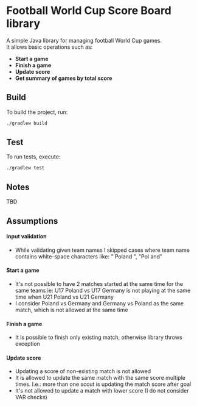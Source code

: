 # Football World Cup Score Board library

A simple Java library for managing football World Cup games.  
It allows basic operations such as:
- **Start a game**
- **Finish a game** 
- **Update score**
- **Get summary of games by total score**

## Build

To build the project, run:

```bash
./gradlew build
```

## Test

To run tests, execute:

```bash
./gradlew test
```

## Notes
TBD

## Assumptions 

#### Input validation
- While validating given team names I skipped cases where team name contains white-space characters like: " Poland ", "Pol and"
#### Start a game
- It's not possible to have 2 matches started at the same time for the same teams ie: 
U17 Poland vs U17 Germany is not playing at the same time when U21 Poland vs U21 Germany
- I consider Poland vs Germany and Germany vs Poland as the same match, which is not allowed at the same time
#### Finish a game
- It is possible to finish only existing match, otherwise library throws exception
#### Update score
- Updating a score of non-existing match is not allowed
- It is allowed to update the same match with the same score multiple times. 
I.e.: more than one scout is updating the match score after goal
- It's not allowed to update a match with lower score (I do not consider VAR checks)